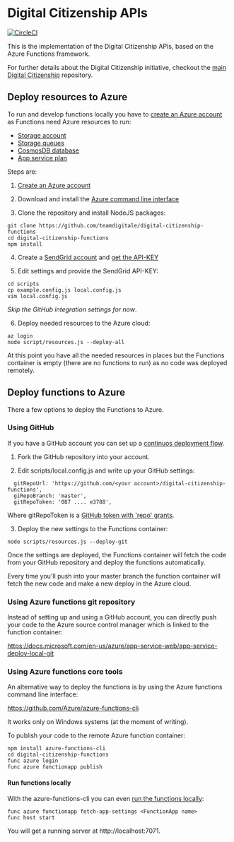 # Digital Citizenship APIs

[![CircleCI](https://circleci.com/gh/teamdigitale/digital-citizenship-functions/tree/master.svg?style=svg)](https://circleci.com/gh/teamdigitale/digital-citizenship-functions/tree/master)

This is the implementation of the Digital Citizenship APIs, based on the Azure Functions framework.

For further details about the Digital Citizenship initiative, checkout the [main Digital Citizenship](https://github.com/teamdigitale/cittadinanza-digitale) repository.

## Deploy resources to Azure

To run and develop functions locally you have to [create an Azure account](https://azure.microsoft.com/en-us/free/)
as Functions need Azure resources to run:

- [Storage account](https://docs.microsoft.com/it-it/azure/storage/common/storage-introduction)
- [Storage queues](https://azure.microsoft.com/en-us/services/storage/queues/)
- [CosmosDB database](https://docs.microsoft.com/en-us/azure/cosmos-db/introduction)
- [App service plan](https://docs.microsoft.com/en-us/azure/app-service/azure-web-sites-web-hosting-plans-in-depth-overview)

Steps are:

1. [Create an Azure account](https://azure.microsoft.com/en-us/free/)

2. Download and install the [Azure command line interface](https://docs.microsoft.com/en-us/cli/azure/install-azure-cli)

3. Clone the repository and install NodeJS packages:

```
git clone https://github.com/teamdigitale/digital-citizenship-functions
cd digital-citizenship-functions
npm install
```

4. Create a [SendGrid account](https://app.sendgrid.com/signup) and [get the API-KEY](https://sendgrid.com/docs/Classroom/Send/How_Emails_Are_Sent/api_keys.html)

5. Edit settings and provide the SendGrid API-KEY:

```
cd scripts
cp example.config.js local.config.js
vim local.config.js
```

*Skip the GitHub integration settings for now*.

6. Deploy needed resources to the Azure cloud:

```
az login
node script/resources.js --deploy-all
```

At this point you have all the needed resources in places but the Functions container
is empty (there are no functions to run) as no code was deployed remotely.

## Deploy functions to Azure

There a few options to deploy the Functions to Azure.

### Using GitHub

If you have a GitHub account you can set up a [continuos deployment flow](https://docs.microsoft.com/en-us/azure/azure-functions/functions-continuous-deployment).

1. Fork the GitHub repository into your account.

2. Edit scripts/local.config.js and write up your GitHub settings:

```
  gitRepoUrl: 'https://github.com/<your account>/digital-citizenship-functions',
  giRepoBranch: 'master',
  gitRepoToken: '087 .... e3788',
```

Where gitRepoToken is a [GitHub token with 'repo' grants](https://help.github.com/articles/creating-a-personal-access-token-for-the-command-line/).

3. Deploy the new settings to the Functions container:

```
node scripts/resources.js --deploy-git
```

Once the settings are deployed, the Functions container will fetch the code from
your GitHub repository and deploy the functions automatically.

Every time you'll push into your master branch the function container
will fetch the new code and make a new deploy in the Azure cloud.

### Using Azure functions git repository

Instead of setting up and using a GitHub account, you can directly push your code
to the Azure source control manager which is linked to the function container:

https://docs.microsoft.com/en-us/azure/app-service-web/app-service-deploy-local-git

### Using Azure functions core tools

An alternative way to deploy the functions is by using the Azure functions command line interface:

https://github.com/Azure/azure-functions-cli

It works only on Windows systems (at the moment of writing).

To publish your code to the remote Azure function container:

```
npm install azure-functions-cli
cd digital-citizenship-functions
func azure login
func azure functionapp publish
```

#### Run functions locally

With the azure-functions-cli you can even [run the functions locally](https://docs.microsoft.com/en-us/azure/azure-functions/functions-run-local):

```
func azure functionapp fetch-app-settings <FunctionApp name>
func host start
```

You will get a running server at http://localhost:7071.

